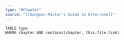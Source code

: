 ```yaml
---
type: "#Chapter"
source: "[[Dungeon Master's Guide to Esterrane]]"
---
```

```dataview
TABLE type
WHERE chapter AND contains(chapter, this.file.link)
```
